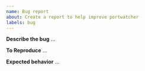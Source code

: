 ```yaml
---
name: Bug report
about: Create a report to help improve portwatcher
labels: bug
---
```


**Describe the bug**
...

**To Reproduce**
...

**Expected behavior**
...
